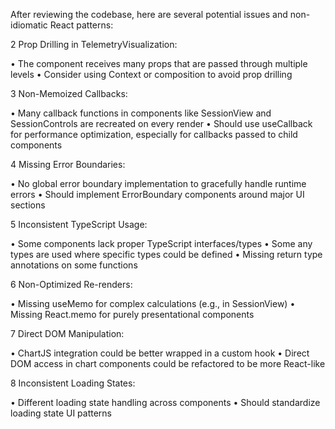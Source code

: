 After reviewing the codebase, here are several potential issues and non-idiomatic React patterns:

 <!-- 1 Inconsistent State Management:

 • The app mixes different state management approaches: Context API, URL state, and local component state
 • Consider consolidating state management using a more consistent pattern, possibly with React Query for server state and Context/URL state for UI state -->

 2 Prop Drilling in TelemetryVisualization:

 • The component receives many props that are passed through multiple levels
 • Consider using Context or composition to avoid prop drilling

 3 Non-Memoized Callbacks:

 • Many callback functions in components like SessionView and SessionControls are recreated on every render
 • Should use useCallback for performance optimization, especially for callbacks passed to child components

 4 Missing Error Boundaries:

 • No global error boundary implementation to gracefully handle runtime errors
 • Should implement ErrorBoundary components around major UI sections

 5 Inconsistent TypeScript Usage:

 • Some components lack proper TypeScript interfaces/types
 • Some any types are used where specific types could be defined
 • Missing return type annotations on some functions

 6 Non-Optimized Re-renders:

 • Missing useMemo for complex calculations (e.g., in SessionView)
 • Missing React.memo for purely presentational components

 7 Direct DOM Manipulation:

 • ChartJS integration could be better wrapped in a custom hook
 • Direct DOM access in chart components could be refactored to be more React-like

 8 Inconsistent Loading States:

 • Different loading state handling across components
 • Should standardize loading state UI patterns

